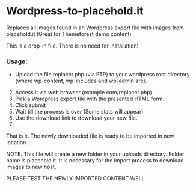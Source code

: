 Wordpress-to-placehold.it
=========================

Replaces all images found in an Wordpress export file with images from placehold.it (Great for Themeforest demo content)

This is a drop-in file. There is no need for installation!

### Usage:
* Upload the file replacer.php (via FTP) to your wordpress root directory (where wp-content, wp-includes and wp-admin are).
2. Access it via web browser (example.com/replacer.php)
3. Pick a Wordpress export file with the presented HTML form.
4. Click submit
5. Wait till the process is over (Some stats will appear)
6. Use the download link to download your new file.
7. 

That is it. The newly downloaded file is ready to be imported in new location. 

NOTE: This file will create a new folder in your uploads directory. Folder name is placehold.it. It is necessary for the import process to download images to new host.

PLEASE TEST THE NEWLY IMPORTED CONTENT WELL



